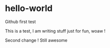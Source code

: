 # hello-world
Github first test

This is a test, I am writing stuff just for fun, woaw !

Second change ! Still awesome
